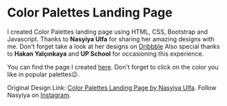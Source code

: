 # Color Palettes Landing Page

I created Color Palettes landing page using HTML, CSS, Bootstrap and Javascript.
Thanks to **Nasyiya Ulfa** for sharing her amazing designs with me. Don't forget take a look at her designs on [Dribbble](https://dribbble.com/Nasyiyaulfa)
Also special thanks to **Hakan Yalçınkaya** and **UP School** for occasioning this experience.

You can find the page I created [here](https://imcagla.github.io/ColorPalettes/). Don't forget to click on the color you like in popular palettes😉.


Original Design Link: [Color Palettes Landing Page by Nasyiya Ulfa](https://dribbble.com/shots/13940580-Color-Palettes-Landing-Page).
Follow Nasyiya on [Instagram](https://www.instagram.com/nasyiya.design/).

